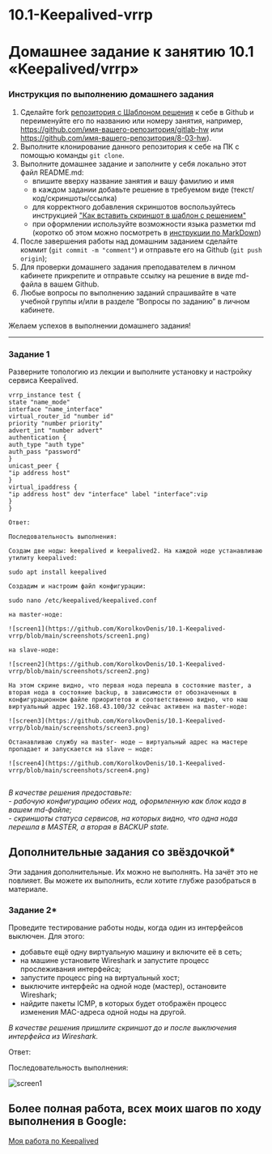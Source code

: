 # 10.1-Keepalived-vrrp

# Домашнее задание к занятию 10.1 «Keepalived/vrrp»

### Инструкция по выполнению домашнего задания

1. Сделайте fork [репозитория c Шаблоном решения](https://github.com/netology-code/sys-pattern-homework) к себе в Github и переименуйте его по названию или номеру занятия, например, https://github.com/имя-вашего-репозитория/gitlab-hw или https://github.com/имя-вашего-репозитория/8-03-hw).
2. Выполните клонирование данного репозитория к себе на ПК с помощью команды `git clone`.
3. Выполните домашнее задание и заполните у себя локально этот файл README.md:
   - впишите вверху название занятия и вашу фамилию и имя
   - в каждом задании добавьте решение в требуемом виде (текст/код/скриншоты/ссылка)
   - для корректного добавления скриншотов воспользуйтесь инструкцией ["Как вставить скриншот в шаблон с решением"](https://github.com/netology-code/sys-pattern-homework/blob/main/screen-instruction.md)
   - при оформлении используйте возможности языка разметки md (коротко об этом можно посмотреть в [инструкции по MarkDown](https://github.com/netology-code/sys-pattern-homework/blob/main/md-instruction.md))
4. После завершения работы над домашним заданием сделайте коммит (`git commit -m "comment"`) и отправьте его на Github (`git push origin`);
5. Для проверки домашнего задания преподавателем в личном кабинете прикрепите и отправьте ссылку на решение в виде md-файла в вашем Github.
6. Любые вопросы по выполнению заданий спрашивайте в чате учебной группы и/или в разделе “Вопросы по заданию” в личном кабинете.

Желаем успехов в выполнении домашнего задания!

---

### Задание 1

Разверните топологию из лекции и выполните установку и настройку сервиса Keepalived. 

```
vrrp_instance test {
state "name_mode"
interface "name_interface"
virtual_router_id "number id"
priority "number priority"
advert_int "number advert"
authentication {
auth_type "auth type"
auth_pass "password"
}
unicast_peer {
"ip address host"
}
virtual_ipaddress {
"ip address host" dev "interface" label "interface":vip
}
}

Ответ:

Последовательность выполнения:

Создам две ноды: keepalived и keepalived2. На каждой ноде устанавливаю утилиту keepalived:

sudo apt install keepalived

Создадим и настроим файл конфигурации:

sudo nano /etc/keepalived/keepalived.conf

на master-ноде:

![screen1](https://github.com/KorolkovDenis/10.1-Keepalived-vrrp/blob/main/screenshots/screen1.png)

на slave-ноде:

![screen2](https://github.com/KorolkovDenis/10.1-Keepalived-vrrp/blob/main/screenshots/screen2.png)

На этом скрине видно, что первая нода перешла в состояние master, а вторая нода в состояние backup, в зависимости от обозначенных в конфигурационном файле приоритетов и соответственно видно, что наш виртуальный адрес 192.168.43.100/32 сейчас активен на master-ноде:

![screen3](https://github.com/KorolkovDenis/10.1-Keepalived-vrrp/blob/main/screenshots/screen3.png)

Останавливаю службу на master- ноде – виртуальный адрес на мастере пропадает и запускается на slave – ноде:

![screen4](https://github.com/KorolkovDenis/10.1-Keepalived-vrrp/blob/main/screenshots/screen4.png)


```

*В качестве решения предоставьте:*   
*- рабочую конфигурацию обеих нод, оформленную как блок кода в вашем md-файле;*   
*- скриншоты статуса сервисов, на которых видно, что одна нода перешла в MASTER, а вторая в BACKUP state.*   

## Дополнительные задания со звёздочкой*

Эти задания дополнительные. Их можно не выполнять. На зачёт это не повлияет. Вы можете их выполнить, если хотите глубже разобраться в материале.
 
### Задание 2*

Проведите тестирование работы ноды, когда один из интерфейсов выключен. Для этого:
- добавьте ещё одну виртуальную машину и включите её в сеть;
- на машине установите Wireshark и запустите процесс прослеживания интерфейса;
- запустите процесс ping на виртуальный хост;
- выключите интерфейс на одной ноде (мастер), остановите Wireshark;
- найдите пакеты ICMP, в которых будет отображён процесс изменения MAC-адреса одной ноды на другой. 

 *В качестве решения пришлите скриншот до и после выключения интерфейса из Wireshark.*
 
 Ответ:

Последовательность выполнения:

![screen1](https://github.com/KorolkovDenis/)


 
 ## Более полная работа, всех моих шагов по ходу выполнения в Google:

[Моя работа по Keepalived](https://docs.google.com/)
